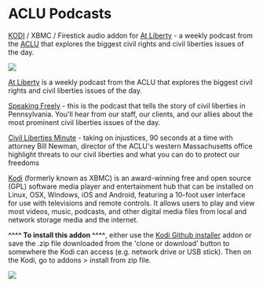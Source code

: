 ACLU Podcasts
=============================

<a href="www.kodi.tv">KODI</a> / XBMC / Firestick audio addon for <a href="https://aclu.org/podcast/podcast-at-liberty">At Liberty</a> - a weekly podcast from the <a href="www.ACLU.org">ACLU</a> that explores the biggest civil rights and civil liberties issues of the day.<br>

<a href="https://aclu.org/podcast/podcast-at-liberty"><img src="https://www.aclu.org/files/podcast/podcast-at-liberty-landing-page-cover.jpg">

<a href="https://aclu.org/podcast/podcast-at-liberty">At Liberty</a> is a weekly podcast from the ACLU that explores the biggest civil rights and civil liberties issues of the day.<br>

<a href="https://www.aclupa.org/">Speaking Freely</a> - this is the podcast that tells the story of civil liberties in Pennsylvania. You'll hear from our staff, our clients, and our allies about the most prominent civil liberties issues of the day.<br>

<a href="http://civillibertiesminute.libsyn.com">Civil Liberties Minute</a> - taking on injustices, 90 seconds at a time with attorney Bill Newman, director of the ACLU's western Massachusetts office highlight threats to our civil liberties and what you can do to protect our freedoms<br>

<a href="www.kodi.tv">Kodi</a> (formerly known as XBMC) is an award-winning free and open source (GPL) software media player and entertainment hub that can be installed on Linux, OSX, Windows, iOS and Android, featuring a 10-foot user interface for use with televisions and remote controls. It allows users to play and view most videos, music, podcasts, and other digital media files from local and network storage media and the internet.<br>

<b>^^^^ To install this addon ^^^^</b>, either use the <a href="https://www.tvaddons.co/github-browser-kodi/">Kodi Github installer</a> addon or save the .zip file downloaded from the 'clone or download' button to somewhere the Kodi can access (e.g. network drive or USB stick). Then on the Kodi, go to addons > install from zip file.<br>

<a href="http://www.kodi.tv"><img src="https://kodi.tv/sites/default/files/page/field_image/about--devices.jpg">

